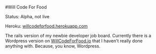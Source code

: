 #Will Code For Food

Status: Alpha, not live

Heroku: <a href="willcodeforfood.herokuapp.com">willcodeforfood.herokuapp.com</a>

The rails version of my newbie developer job board. Currently there is a Wordpress version on <a href="willcodeforfood.io">WillCodeForFood.io</a> that I haven't really done anything with. Because, you know, Wordpress.
